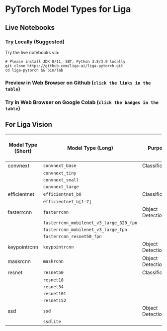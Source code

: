 # PyTorch Model Types for Liga
## Live Notebooks
### Try Locally (Suggested)
Try the live notebooks via:
```
# Please install JDK 8/11, SBT, Python 3.8/3.9 locally
git clone https://github.com/liga-ai/liga-pytorch.git
cd liga-pytorch && bin/lab
```
### Preview in Web Browser on Github (`click the links in the table`)
### Try in Web Browser on Google Colab (`click the badges in the table`)
## For Liga Vision
| Model Type (Short) | Model Type (Long) | Purpose | Preview Latest Notebook | Try Google Colab Notebook |
|-------|---------|-----|-----------|--------|
| convnext | `convnext_base` | Classification | [Demo](notebooks/convnext.ipynb) | |
|          | `convnext_tiny` | | | |
|          | `convnext_small` | | | |
|          | `convnext_large` | | | |
| efficientnet | `efficientnet_b0` | Classification | [Demo](notebooks/efficientnet.ipynb) | |
| | `efficientnet_b[1-7]` | | | |
| fasterrcnn | `fasterrcnn` | Object Detection | [Demo](notebooks/fasterrcnn.ipynb) |
| | `fasterrcnn_mobilenet_v3_large_320_fpn` | | |
| | `fasterrcnn_mobilenet_v3_large_fpn` | | |
| | `fasterrcnn_resnet50_fpn` | | |
| keypointrcnn | `keypointrcnn` | Object Detection | [Demo](notebooks/keypointrcnn.ipynb) |
| maskrcnn | `maskrcnn` | Object Detection | [Demo](notebooks/maskrcnn.ipynb) | |
| resnet | `resnet50` | Classification | [Demo](notebooks/resnet.ipynb) | |
| | `resnet18` | | |
| | `resnet34` | | |
| | `resnet101` | | |
| | `resnet152` | | |
| ssd | `ssd` | Object Detection | [Demo](notebooks/ssd.ipynb) | |
| | `ssdlite` | | |
